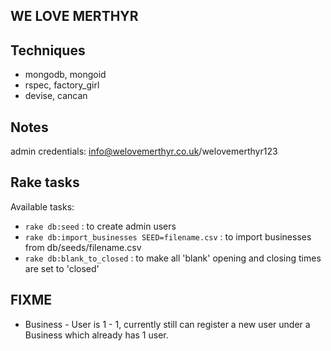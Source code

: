 WE LOVE MERTHYR
---------------

Techniques
----------

- mongodb, mongoid
- rspec, factory_girl
- devise, cancan

Notes
-----

admin credentials: info@welovemerthyr.co.uk/welovemerthyr123

Rake tasks
----------

Available tasks:

  - `rake db:seed` : to create admin users
  - `rake db:import_businesses SEED=filename.csv` : to import businesses from db/seeds/filename.csv
  - `rake db:blank_to_closed`   : to make all 'blank' opening and closing times are set to 'closed'

FIXME
-----

- Business - User is 1 - 1, currently still can register a new user under a Business which already
  has 1 user.
